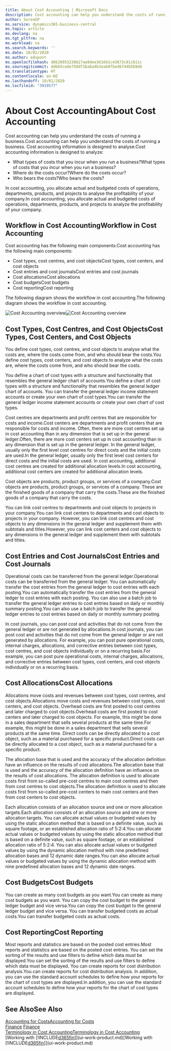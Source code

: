 ```yaml
---
title: About Cost Accounting | Microsoft Docs
description: Cost accounting can help you understand the costs of running a business.
author: SorenGP
ms.service: dynamics365-business-central
ms.topic: article
ms.devlang: na
ms.tgt_pltfrm: na
ms.workload: na
ms.search.keywords: ''
ms.date: 10/01/2020
ms.author: edupont
ms.openlocfilehash: d8628953230b27ae84ee363d41c43873c81cb11c
ms.sourcegitcommit: ddbb5cede750df1baba4b3eab8fbed6744b5b9d6
ms.translationtype: HT
ms.contentlocale: en-NZ
ms.lasthandoff: 10/01/2020
ms.locfileid: "3919577"
---
```

# <a name="about-cost-accounting"></a><span data-ttu-id="1879a-103">About Cost Accounting</span><span class="sxs-lookup"><span data-stu-id="1879a-103">About Cost Accounting</span></span>
<span data-ttu-id="1879a-104">Cost accounting can help you understand the costs of running a business.</span><span class="sxs-lookup"><span data-stu-id="1879a-104">Cost accounting can help you understand the costs of running a business.</span></span> <span data-ttu-id="1879a-105">Cost accounting information is designed to analyse:</span><span class="sxs-lookup"><span data-stu-id="1879a-105">Cost accounting information is designed to analyze:</span></span>  

-   <span data-ttu-id="1879a-106">What types of costs that you incur when you run a business?</span><span class="sxs-lookup"><span data-stu-id="1879a-106">What types of costs that you incur when you run a business?</span></span>  
-   <span data-ttu-id="1879a-107">Where do the costs occur?</span><span class="sxs-lookup"><span data-stu-id="1879a-107">Where do the costs occur?</span></span>  
-   <span data-ttu-id="1879a-108">Who bears the costs?</span><span class="sxs-lookup"><span data-stu-id="1879a-108">Who bears the costs?</span></span>  

<span data-ttu-id="1879a-109">In cost accounting, you allocate actual and budgeted costs of operations, departments, products, and projects to analyse the profitability of your company.</span><span class="sxs-lookup"><span data-stu-id="1879a-109">In cost accounting, you allocate actual and budgeted costs of operations, departments, products, and projects to analyze the profitability of your company.</span></span>  

## <a name="workflow-in-cost-accounting"></a><span data-ttu-id="1879a-110">Workflow in Cost Accounting</span><span class="sxs-lookup"><span data-stu-id="1879a-110">Workflow in Cost Accounting</span></span>  
<span data-ttu-id="1879a-111">Cost accounting has the following main components:</span><span class="sxs-lookup"><span data-stu-id="1879a-111">Cost accounting has the following main components:</span></span>  

-   <span data-ttu-id="1879a-112">Cost types, cost centres, and cost objects</span><span class="sxs-lookup"><span data-stu-id="1879a-112">Cost types, cost centers, and cost objects</span></span>  
-   <span data-ttu-id="1879a-113">Cost entries and cost journals</span><span class="sxs-lookup"><span data-stu-id="1879a-113">Cost entries and cost journals</span></span>  
-   <span data-ttu-id="1879a-114">Cost allocations</span><span class="sxs-lookup"><span data-stu-id="1879a-114">Cost allocations</span></span>  
-   <span data-ttu-id="1879a-115">Cost budgets</span><span class="sxs-lookup"><span data-stu-id="1879a-115">Cost budgets</span></span>
-   <span data-ttu-id="1879a-116">Cost reporting</span><span class="sxs-lookup"><span data-stu-id="1879a-116">Cost reporting</span></span>  

<span data-ttu-id="1879a-117">The following diagram shows the workflow in cost accounting.</span><span class="sxs-lookup"><span data-stu-id="1879a-117">The following diagram shows the workflow in cost accounting.</span></span>  

<span data-ttu-id="1879a-118">![Cost Accounting overview](media/costaccountingoverview.png "CostAccountingOverview")</span><span class="sxs-lookup"><span data-stu-id="1879a-118">![Cost Accounting overview](media/costaccountingoverview.png "CostAccountingOverview")</span></span>  

## <a name="cost-types-cost-centers-and-cost-objects"></a><span data-ttu-id="1879a-119">Cost Types, Cost Centres, and Cost Objects</span><span class="sxs-lookup"><span data-stu-id="1879a-119">Cost Types, Cost Centers, and Cost Objects</span></span>  
<span data-ttu-id="1879a-120">You define cost types, cost centres, and cost objects to analyse what the costs are, where the costs come from, and who should bear the costs.</span><span class="sxs-lookup"><span data-stu-id="1879a-120">You define cost types, cost centers, and cost objects to analyze what the costs are, where the costs come from, and who should bear the costs.</span></span>  

<span data-ttu-id="1879a-121">You define a chart of cost types with a structure and functionality that resembles the general ledger chart of accounts.</span><span class="sxs-lookup"><span data-stu-id="1879a-121">You define a chart of cost types with a structure and functionality that resembles the general ledger chart of accounts.</span></span> <span data-ttu-id="1879a-122">You can transfer the general ledger income statement accounts or create your own chart of cost types.</span><span class="sxs-lookup"><span data-stu-id="1879a-122">You can transfer the general ledger income statement accounts or create your own chart of cost types.</span></span>  

<span data-ttu-id="1879a-123">Cost centres are departments and profit centres that are responsible for costs and income.</span><span class="sxs-lookup"><span data-stu-id="1879a-123">Cost centers are departments and profit centers that are responsible for costs and income.</span></span> <span data-ttu-id="1879a-124">Often, there are more cost centres set up in cost accounting than in any dimension that is set up in the general ledger.</span><span class="sxs-lookup"><span data-stu-id="1879a-124">Often, there are more cost centers set up in cost accounting than in any dimension that is set up in the general ledger.</span></span> <span data-ttu-id="1879a-125">In the general ledger, usually only the first level cost centres for direct costs and the initial costs are used.</span><span class="sxs-lookup"><span data-stu-id="1879a-125">In the general ledger, usually only the first level cost centers for direct costs and the initial costs are used.</span></span> <span data-ttu-id="1879a-126">In cost accounting, additional cost centres are created for additional allocation levels.</span><span class="sxs-lookup"><span data-stu-id="1879a-126">In cost accounting, additional cost centers are created for additional allocation levels.</span></span>  

<span data-ttu-id="1879a-127">Cost objects are products, product groups, or services of a company.</span><span class="sxs-lookup"><span data-stu-id="1879a-127">Cost objects are products, product groups, or services of a company.</span></span> <span data-ttu-id="1879a-128">These are the finished goods of a company that carry the costs.</span><span class="sxs-lookup"><span data-stu-id="1879a-128">These are the finished goods of a company that carry the costs.</span></span>  

<span data-ttu-id="1879a-129">You can link cost centres to departments and cost objects to projects in your company.</span><span class="sxs-lookup"><span data-stu-id="1879a-129">You can link cost centers to departments and cost objects to projects in your company.</span></span> <span data-ttu-id="1879a-130">However, you can link cost centres and cost objects to any dimensions in the general ledger and supplement them with subtotals and titles.</span><span class="sxs-lookup"><span data-stu-id="1879a-130">However, you can link cost centers and cost objects to any dimensions in the general ledger and supplement them with subtotals and titles.</span></span>  

## <a name="cost-entries-and-cost-journals"></a><span data-ttu-id="1879a-131">Cost Entries and Cost Journals</span><span class="sxs-lookup"><span data-stu-id="1879a-131">Cost Entries and Cost Journals</span></span>  
<span data-ttu-id="1879a-132">Operational costs can be transferred from the general ledger.</span><span class="sxs-lookup"><span data-stu-id="1879a-132">Operational costs can be transferred from the general ledger.</span></span> <span data-ttu-id="1879a-133">You can automatically transfer the cost entries from the general ledger to cost entries with each posting.</span><span class="sxs-lookup"><span data-stu-id="1879a-133">You can automatically transfer the cost entries from the general ledger to cost entries with each posting.</span></span> <span data-ttu-id="1879a-134">You can also use a batch job to transfer the general ledger entries to cost entries based on daily or monthly summary posting.</span><span class="sxs-lookup"><span data-stu-id="1879a-134">You can also use a batch job to transfer the general ledger entries to cost entries based on daily or monthly summary posting.</span></span>  

<span data-ttu-id="1879a-135">In cost journals, you can post cost and activities that do not come from the general ledger or are not generated by allocations.</span><span class="sxs-lookup"><span data-stu-id="1879a-135">In cost journals, you can post cost and activities that do not come from the general ledger or are not generated by allocations.</span></span> <span data-ttu-id="1879a-136">For example, you can post pure operational costs, internal charges, allocations, and corrective entries between cost types, cost centres, and cost objects individually or on a recurring basis.</span><span class="sxs-lookup"><span data-stu-id="1879a-136">For example, you can post pure operational costs, internal charges, allocations, and corrective entries between cost types, cost centers, and cost objects individually or on a recurring basis.</span></span>  

## <a name="cost-allocations"></a><span data-ttu-id="1879a-137">Cost Allocations</span><span class="sxs-lookup"><span data-stu-id="1879a-137">Cost Allocations</span></span>  
<span data-ttu-id="1879a-138">Allocations move costs and revenues between cost types, cost centres, and cost objects.</span><span class="sxs-lookup"><span data-stu-id="1879a-138">Allocations move costs and revenues between cost types, cost centers, and cost objects.</span></span> <span data-ttu-id="1879a-139">Overhead costs are first posted to cost centres and later charged to cost objects.</span><span class="sxs-lookup"><span data-stu-id="1879a-139">Overhead costs are first posted to cost centers and later charged to cost objects.</span></span> <span data-ttu-id="1879a-140">For example, this might be done in a sales department that sells several products at the same time.</span><span class="sxs-lookup"><span data-stu-id="1879a-140">For example, this might be done in a sales department that sells several products at the same time.</span></span> <span data-ttu-id="1879a-141">Direct costs can be directly allocated to a cost object, such as a material purchased for a specific product.</span><span class="sxs-lookup"><span data-stu-id="1879a-141">Direct costs can be directly allocated to a cost object, such as a material purchased for a specific product.</span></span>  

<span data-ttu-id="1879a-142">The allocation base that is used and the accuracy of the allocation definition have an influence on the results of cost allocations.</span><span class="sxs-lookup"><span data-stu-id="1879a-142">The allocation base that is used and the accuracy of the allocation definition have an influence on the results of cost allocations.</span></span> <span data-ttu-id="1879a-143">The allocation definition is used to allocate costs first from so-called pre-cost centres to main cost centres and then from cost centres to cost objects.</span><span class="sxs-lookup"><span data-stu-id="1879a-143">The allocation definition is used to allocate costs first from so-called pre-cost centers to main cost centers and then from cost centers to cost objects.</span></span>  

<span data-ttu-id="1879a-144">Each allocation consists of an allocation source and one or more allocation targets.</span><span class="sxs-lookup"><span data-stu-id="1879a-144">Each allocation consists of an allocation source and one or more allocation targets.</span></span> <span data-ttu-id="1879a-145">You can allocate actual values or budgeted values by using the static allocation method that is based on a definite value, such as square footage, or an established allocation ratio of 5:2:4.</span><span class="sxs-lookup"><span data-stu-id="1879a-145">You can allocate actual values or budgeted values by using the static allocation method that is based on a definite value, such as square footage, or an established allocation ratio of 5:2:4.</span></span> <span data-ttu-id="1879a-146">You can also allocate actual values or budgeted values by using the dynamic allocation method with nine predefined allocation bases and 12 dynamic date ranges.</span><span class="sxs-lookup"><span data-stu-id="1879a-146">You can also allocate actual values or budgeted values by using the dynamic allocation method with nine predefined allocation bases and 12 dynamic date ranges.</span></span>  

## <a name="cost-budgets"></a><span data-ttu-id="1879a-147">Cost Budgets</span><span class="sxs-lookup"><span data-stu-id="1879a-147">Cost Budgets</span></span>  
<span data-ttu-id="1879a-148">You can create as many cost budgets as you want.</span><span class="sxs-lookup"><span data-stu-id="1879a-148">You can create as many cost budgets as you want.</span></span> <span data-ttu-id="1879a-149">You can copy the cost budget to the general ledger budget and vice versa.</span><span class="sxs-lookup"><span data-stu-id="1879a-149">You can copy the cost budget to the general ledger budget and vice versa.</span></span> <span data-ttu-id="1879a-150">You can transfer budgeted costs as actual costs.</span><span class="sxs-lookup"><span data-stu-id="1879a-150">You can transfer budgeted costs as actual costs.</span></span>  

## <a name="cost-reporting"></a><span data-ttu-id="1879a-151">Cost Reporting</span><span class="sxs-lookup"><span data-stu-id="1879a-151">Cost Reporting</span></span>  
<span data-ttu-id="1879a-152">Most reports and statistics are based on the posted cost entries.</span><span class="sxs-lookup"><span data-stu-id="1879a-152">Most reports and statistics are based on the posted cost entries.</span></span> <span data-ttu-id="1879a-153">You can set the sorting of the results and use filters to define which data must be displayed.</span><span class="sxs-lookup"><span data-stu-id="1879a-153">You can set the sorting of the results and use filters to define which data must be displayed.</span></span> <span data-ttu-id="1879a-154">You can create reports for cost distribution analysis.</span><span class="sxs-lookup"><span data-stu-id="1879a-154">You can create reports for cost distribution analysis.</span></span> <span data-ttu-id="1879a-155">In addition, you can use the standard account schedules to define how your reports for the chart of cost types are displayed.</span><span class="sxs-lookup"><span data-stu-id="1879a-155">In addition, you can use the standard account schedules to define how your reports for the chart of cost types are displayed.</span></span>  

## <a name="see-also"></a><span data-ttu-id="1879a-156">See Also</span><span class="sxs-lookup"><span data-stu-id="1879a-156">See Also</span></span>  
 [<span data-ttu-id="1879a-157">Accounting for Costs</span><span class="sxs-lookup"><span data-stu-id="1879a-157">Accounting for Costs</span></span>](finance-manage-cost-accounting.md)  
 <span data-ttu-id="1879a-158">[Finance](finance.md) </span><span class="sxs-lookup"><span data-stu-id="1879a-158">[Finance](finance.md) </span></span>  
 [<span data-ttu-id="1879a-159">Terminology in Cost Accounting</span><span class="sxs-lookup"><span data-stu-id="1879a-159">Terminology in Cost Accounting</span></span>](finance-terminology-in-cost-accounting.md)  
 <span data-ttu-id="1879a-160">[Working with [!INCLUDE[d365fin](includes/d365fin_md.md)]](ui-work-product.md)</span><span class="sxs-lookup"><span data-stu-id="1879a-160">[Working with [!INCLUDE[d365fin](includes/d365fin_md.md)]](ui-work-product.md)</span></span>
